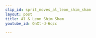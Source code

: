 ```yaml
---
clip_id: sprit_moves_al_leon_shim_sham
layout: post
title: Al & Leon Shim Sham
youtube_id: QnXt-d-6qzc

---
```


